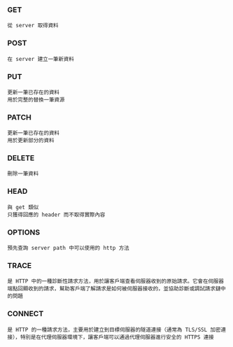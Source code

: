 
### GET
```
從 server 取得資料
```
### POST
```
在 server 建立一筆新資料
```
### PUT
```
更新一筆已存在的資料
用於完整的替換一筆資源
```
### PATCH
```
更新一筆已存在的資料
用於更新部分的資料
```
### DELETE
```
刪除一筆資料
```
### HEAD
```
與 get 類似
只獲得回應的 header 而不取得實際內容
```

### OPTIONS
```
預先查詢 server path 中可以使用的 http 方法
```

### TRACE
```
是 HTTP 中的一種診斷性請求方法，用於讓客戶端查看伺服器收到的原始請求。它會在伺服器端點回顯收到的請求，幫助客戶端了解請求是如何被伺服器接收的，並協助診斷或調試請求鏈中的問題
```

### CONNECT
```
是 HTTP 的一種請求方法，主要用於建立到目標伺服器的隧道連接（通常為 TLS/SSL 加密連接），特別是在代理伺服器環境下，讓客戶端可以通過代理伺服器進行安全的 HTTPS 連接
```

